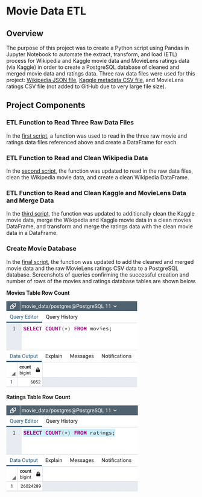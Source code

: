 # Movie Data ETL

## Overview
The purpose of this project was to create a Python script using Pandas in Jupyter Notebook to automate the extract, transform, and load (ETL) process for Wikipedia and Kaggle movie data and MovieLens ratings data (via Kaggle) in order to create a PostgreSQL database of cleaned and merged movie data and ratings data. Three raw data files were used for this project: [Wikipedia JSON file](Resources/wikipedia-movies.json), [Kaggle metadata CSV file](Resources/movies_metadata.csv), and MovieLens ratings CSV file (not added to GitHub due to very large file size). 

## Project Components

### ETL Function to Read Three Raw Data Files
In the [first script](ETL_function_test.ipynb), a function was used to read in the three raw movie and ratings data files referenced above and create a DataFrame for each.

### ETL Function to Read and Clean Wikipedia Data
In the [second script](ETL_clean_wiki_movies.ipynb), the function was updated to read in the raw data files, clean the Wikipedia movie data, and create a clean Wikipedia DataFrame.

### ETL Function to Read and Clean Kaggle and MovieLens Data and Merge Data
In the [third script](ETL_clean_kaggle_data.ipynb), the function was updated to additionally clean the Kaggle movie data, merge the Wikipedia and Kaggle movie data in a clean movies DataFrame, and transform and merge the ratings data with the clean movie data in a DataFrame.

### Create Movie Database
In the [final script](ETL_create_database.ipynb), the function was updated to add the cleaned and merged movie data and the raw MovieLens ratings CSV data to a PostgreSQL database. Screenshots of queries confirming the successful creation and number of rows of the movies and ratings database tables are shown below. 

**Movies Table Row Count**

 ![img1]( Resources/Movies_Query.png)


**Ratings Table Row Count**

 ![img2]( Resources/Ratings_Query.png)

